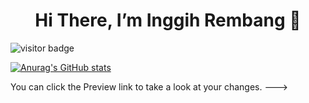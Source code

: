 <h1><center>Hi There, I’m Inggih Rembang 👋</center></h1>

![visitor badge](https://visitor-badge.glitch.me/badge?page_id=jwenjian.visitor-badge)

[![Anurag's GitHub stats](https://github-readme-stats.vercel.app/api?username=faservID&show_icons=true&theme=radical)](https://github.com/anuraghazra/github-readme-stats)
<!-- - 👀 I’m interested in ...
- 🌱 I’m currently learning ...
- 💞️ I’m looking to collaborate on ...
- 📫 How to reach me ...

<!---
FaservID/FaservID is a ✨ special ✨ repository because its `README.md` (this file) appears on your GitHub profile. -->
You can click the Preview link to take a look at your changes.
--->
